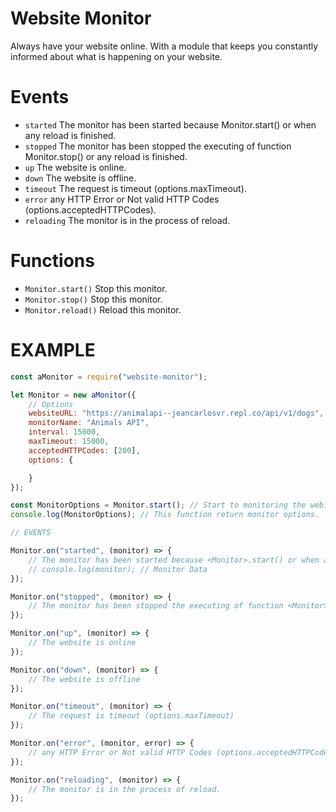 # Website Monitor

Always have your website online. With a module that keeps you constantly informed about what is happening on your website.

# Events

- `started` The monitor has been started because Monitor.start() or when any reload is finished.
- `stopped` The monitor has been stopped the executing of function Monitor.stop() or any reload is finished.
- `up` The website is online.
- `down` The website is offline.
- `timeout` The request is timeout (options.maxTimeout).
- `error` any HTTP Error or Not valid HTTP Codes (options.acceptedHTTPCodes).
- `reloading` The monitor is in the process of reload.

# Functions

- `Monitor.start()` Stop this monitor.
- `Monitor.stop()` Stop this monitor.
- `Monitor.reload()` Reload this monitor.

# EXAMPLE

```js
const aMonitor = require("website-monitor");

let Monitor = new aMonitor({
    // Options
    websiteURL: "https://animalapi--jeancarlosvr.repl.co/api/v1/dogs",
    monitorName: "Animals API",
    interval: 15000,
    maxTimeout: 15000,
    acceptedHTTPCodes: [200],
    options: {

    }
});

const MonitorOptions = Monitor.start(); // Start to monitoring the webiste.
console.log(MonitorOptions); // This function return monitor options.

// EVENTS

Monitor.on("started", (monitor) => {
    // The monitor has been started because <Monitor>.start() or when any reload is finished.
    // console.log(monitor); // Monitor Data
});

Monitor.on("stopped", (monitor) => {
    // The monitor has been stopped the executing of function <Monitor>.stop() or any reload is finished.
});

Monitor.on("up", (monitor) => {
    // The website is online
});

Monitor.on("down", (monitor) => {
    // The website is offline
});

Monitor.on("timeout", (monitor) => {
    // The request is timeout (options.maxTimeout)
});

Monitor.on("error", (monitor, error) => {
    // any HTTP Error or Not valid HTTP Codes (options.acceptedHTTPCodes).
});

Monitor.on("reloading", (monitor) => {
    // The monitor is in the process of reload.
});
```
